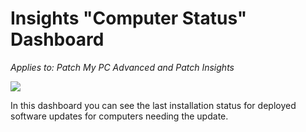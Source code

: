 # Insights "Computer Status" Dashboard

_Applies to: Patch My PC Advanced and Patch Insights_

![](/_images/image-%28309%29.png-"Software-Update-Deployment-State-per-Computer" "")

In this dashboard you can see the last installation status for deployed software updates for computers needing the update.
